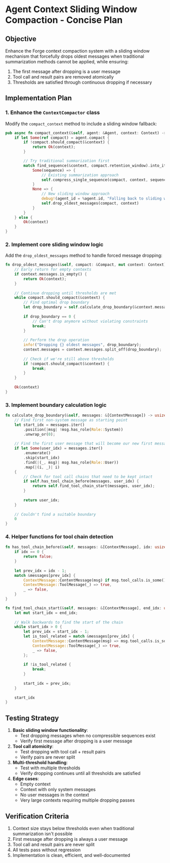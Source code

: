 # Agent Context Sliding Window Compaction - Concise Plan

## Objective

Enhance the Forge context compaction system with a sliding window mechanism that forcefully drops oldest messages when traditional summarization methods cannot be applied, while ensuring:


1. The first message after dropping is a user message
2. Tool call and result pairs are removed atomically
3. Thresholds are satisfied through continuous dropping if necessary

## Implementation Plan

### 1. Enhance the `ContextCompactor` class

Modify the `compact_context` method to include a sliding window fallback:

```rust
pub async fn compact_context(&self, agent: &Agent, context: Context) -> Result<Context> {
    if let Some(ref compact) = agent.compact {
        if !compact.should_compact(&context) {
            return Ok(context);
        }

        // Try traditional summarization first
        match find_sequence(&context, compact.retention_window).into_iter().next() {
            Some(sequence) => {
                // Existing summarization approach
                self.compress_single_sequence(compact, context, sequence).await
            }
            None => {
                // New sliding window approach
                debug!(agent_id = %agent.id, "Falling back to sliding window");
                self.drop_oldest_messages(compact, context)
            }
        }
    } else {
        Ok(context)
    }
}
```

### 2. Implement core sliding window logic

Add the `drop_oldest_messages` method to handle forced message dropping:

```rust
fn drop_oldest_messages(&self, compact: &Compact, mut context: Context) -> Result<Context> {
    // Early return for empty contexts
    if context.messages.is_empty() {
        return Ok(context);
    }
    
    // Continue dropping until thresholds are met
    while compact.should_compact(&context) {
        // Find optimal drop boundary
        let drop_boundary = self.calculate_drop_boundary(&context.messages);
        
        if drop_boundary == 0 {
            // Can't drop anymore without violating constraints
            break;
        }
        
        // Perform the drop operation
        info!("Dropping {} oldest messages", drop_boundary);
        context.messages = context.messages.split_off(drop_boundary);
        
        // Check if we're still above thresholds
        if !compact.should_compact(&context) {
            break;
        }
    }
    
    Ok(context)
}
```

### 3. Implement boundary calculation logic

```rust
fn calculate_drop_boundary(&self, messages: &[ContextMessage]) -> usize {
    // Find first non-system message as starting point
    let start_idx = messages.iter()
        .position(|msg| !msg.has_role(Role::System))
        .unwrap_or(0);
    
    // Find the first user message that will become our new first message
    if let Some(user_idx) = messages.iter()
        .enumerate()
        .skip(start_idx)
        .find(|(_, msg)| msg.has_role(Role::User))
        .map(|(i, _)| i)
    {
        // Check for tool call chains that need to be kept intact
        if self.has_tool_chain_before(messages, user_idx) {
            return self.find_tool_chain_start(messages, user_idx);
        }
        
        return user_idx;
    }
    
    // Couldn't find a suitable boundary
    0
}
```

### 4. Helper functions for tool chain detection

```rust
fn has_tool_chain_before(&self, messages: &[ContextMessage], idx: usize) -> bool {
    if idx == 0 {
        return false;
    }
    
    let prev_idx = idx - 1;
    match &messages[prev_idx] {
        ContextMessage::ContentMessage(msg) if msg.tool_calls.is_some() => true,
        ContextMessage::ToolMessage(_) => true,
        _ => false,
    }
}

fn find_tool_chain_start(&self, messages: &[ContextMessage], end_idx: usize) -> usize {
    let mut start_idx = end_idx;
    
    // Walk backwards to find the start of the chain
    while start_idx > 0 {
        let prev_idx = start_idx - 1;
        let is_tool_related = match &messages[prev_idx] {
            ContextMessage::ContentMessage(msg) => msg.tool_calls.is_some(),
            ContextMessage::ToolMessage(_) => true,
            _ => false,
        };
        
        if !is_tool_related {
            break;
        }
        
        start_idx = prev_idx;
    }
    
    start_idx
}
```

## Testing Strategy


1. **Basic sliding window functionality**:
   * Test dropping messages when no compressible sequences exist
   * Verify first message after dropping is a user message
2. **Tool call atomicity**:
   * Test dropping with tool call + result pairs
   * Verify pairs are never split
3. **Multi-threshold handling**:
   * Test with multiple thresholds
   * Verify dropping continues until all thresholds are satisfied
4. **Edge cases**:
   * Empty context
   * Context with only system messages
   * No user messages in the context
   * Very large contexts requiring multiple dropping passes

## Verification Criteria


1. Context size stays below thresholds even when traditional summarization isn't possible
2. First message after dropping is always a user message
3. Tool call and result pairs are never split
4. All tests pass without regression
5. Implementation is clean, efficient, and well-documented


